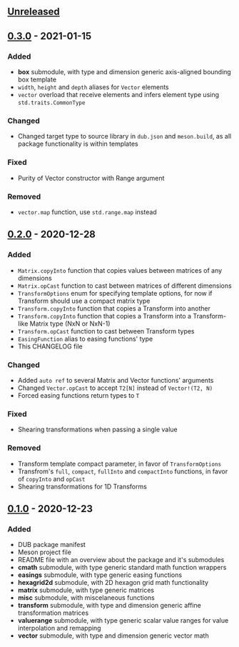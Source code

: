 ## [Unreleased]

## [0.3.0] - 2021-01-15
### Added
- **box** submodule, with type and dimension generic axis-aligned bounding box template
- `width`, `height` and `depth` aliases for `Vector` elements
- `vector` overload that receive elements and infers element type using `std.traits.CommonType`

### Changed
- Changed target type to source library in `dub.json` and `meson.build`,
  as all package functionality is within templates

### Fixed
- Purity of Vector constructor with Range argument

### Removed
- `vector.map` function, use `std.range.map` instead


## [0.2.0] - 2020-12-28
### Added
- `Matrix.copyInto` function that copies values between matrices of any dimensions
- `Matrix.opCast` function to cast between matrices of different dimensions
- `TransformOptions` enum for specifying template options, for now if Transform
  should use a compact matrix type
- `Transform.copyInto` function that copies a Transform into another
- `Transform.copyInto` function that copies a Transform into a Transform-like
  Matrix type (NxN or NxN-1)
- `Transform.opCast` function to cast between Transform types
- `EasingFunction` alias to easing functions' type
- This CHANGELOG file

### Changed
- Added `auto ref` to several Matrix and Vector functions' arguments
- Changed `Vector.opCast` to accept `T2[N]` instead of `Vector!(T2, N)`
- Forced easing functions return types to `T`

### Fixed
- Shearing transformations when passing a single value

### Removed
- Transform template compact parameter, in favor of `TransformOptions`
- Transfrom's `full`, `compact`, `fullInto` and `compactInto` functions,
  in favor of `copyInto` and `opCast`
- Shearing transformations for 1D Transforms


## [0.1.0] - 2020-12-23
### Added
- DUB package manifest
- Meson project file
- README file with an overview about the package and it's submodules
- **cmath** submodule, with type generic standard math function wrappers
- **easings** submodule, with type generic easing functions
- **hexagrid2d** submodule, with 2D hexagon grid math functionality
- **matrix** submodule, with type generic matrices
- **misc** submodule, with miscelaneous functions
- **transform** submodule, with type and dimension generic affine
  transformation matrices
- **valuerange** submodule, with type generic scalar value ranges for
  value interpolation and remapping
- **vector** submodule, with type and dimension generic vector math

[Unreleased]: https://github.com/gilzoide/bettercmath/compare/v0.3.0...HEAD
[0.3.0]: https://github.com/gilzoide/bettercmath/compare/v0.2.0...v0.3.0
[0.2.0]: https://github.com/gilzoide/bettercmath/compare/v0.1.0...v0.2.0
[0.1.0]: https://github.com/gilzoide/bettercmath/releases/tag/v0.1.0

